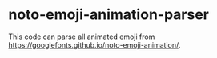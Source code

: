# noto-emoji-animation-parser
This code can parse all animated emoji from https://googlefonts.github.io/noto-emoji-animation/.
